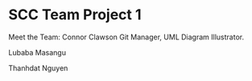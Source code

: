 # SCC Team Project 1

Meet the Team:
Connor Clawson
Git Manager, UML Diagram Illustrator.

Lubaba Masangu

Thanhdat Nguyen
